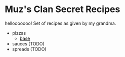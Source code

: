 # Muz's Clan Secret Recipes
hellooooooo!
Set of recipes as given by my grandma.

* pizzas
  - [base](./pizzas/base.md)
* sauces (TODO)
* spreads (TODO)